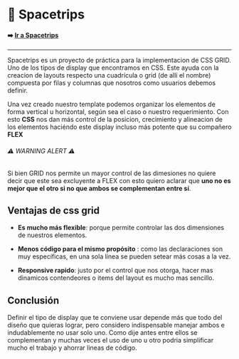 # 🚀 Spacetrips 
#### ➡️ [Ir a Spacetrips](https://spacetrips.vercel.app/ "Ir a Spacetrips") 
-----------
Spacetrips es un proyecto de práctica para la implementacion de CSS GRID. Uno de los tipos de display que encontramos en CSS. Este ayuda con la creacion de layouts respecto una cuadrícula o grid (de allí el nombre) compuesta por filas y columnas que nosotros como usuarios debemos definir.

Una vez creado nuestro template podemos organizar los elementos de forma vertical u horizontal, según sea el caso o nuestro requerimiento. Con esto  **CSS** nos dan más control de la posicion, crecimiento y alineacion de los elementos haciéndo este display incluso más potente que su compañero **FLEX**

######   ⚠️ WARNING ALERT ⚠️ 

Si bien GRID nos permite un mayor control de las dimesiones no quiere decir que este sea excluyente a FLEX con esto quiero aclarar que **uno no es mejor que el otro si no que ambos se complementan entre sí**.


## Ventajas de css grid
- **Es mucho más flexible**:  porque permite controlar las dos dimensiones de nuestros elementos.

- **Menos código para el mismo propósito** : como las declaraciones son muy específicas, en una sola línea se pueden setear más cosas a la vez.

- **Responsive rapido**: justo por el control que nos otorga, hacer mas dinamicos contendeores o items del layout es mucho mas sencillo.

## Conclusión

Definir el tipo de display que te conviene usar depende más que todo del diseño que quieras lograr, pero considero indispensable manejar ambos e  indudablemente no usar solo uno. Como dije antes entre ellos se complementan y muchas veces el uso de uno u otro podria simplificar mucho el trabajo y ahorrar lineas de código.
